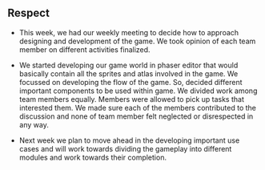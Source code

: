 ## Respect

* This week, we had our weekly meeting to decide how to approach designing and development of the game. We took opinion of each team member on different activities finalized.

* We started developing our game world in phaser editor that would basically contain all the sprites and atlas involved in the game. We focussed on developing the flow of the game. So, decided different important components to be used within game.  We divided work among team members equally. Members were allowed to pick up tasks that interested them. We made sure each of the members contributed to the discussion and none of team member felt neglected or disrespected in any way.

* Next week we plan to move ahead in the developing important use cases and will work towards dividing the gameplay into different modules and work towards their completion.

